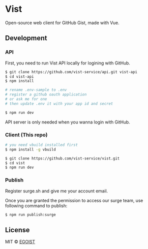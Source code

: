# Vist

Open-source web client for GitHub Gist, made with Vue.

## Development

### API

First, you need to run Vist API locally for logining with GitHub.

```bash
$ git clone https://github.com/vist-service/api.git vist-api
$ cd vist-api
$ npm install

# rename .env-sample to .env
# register a github oauth application
# or ask me for one
# then update .env it with your app id and secret

$ npm run dev
```

API server is only needed when you wanna login with GitHub.

### Client (This repo)

```bash
# you need vbuild installed first
$ npm install -g vbuild

$ git clone https://github.com/vist-service/vist.git
$ cd vist
$ npm run dev
```

### Publish

Register surge.sh and give me your account email.

Once you are granted the permission to access our surge team, use following command to publish:

```bash
$ npm run publish:surge
```

## License

MIT &copy; [EGOIST](https://github.com/egoist)